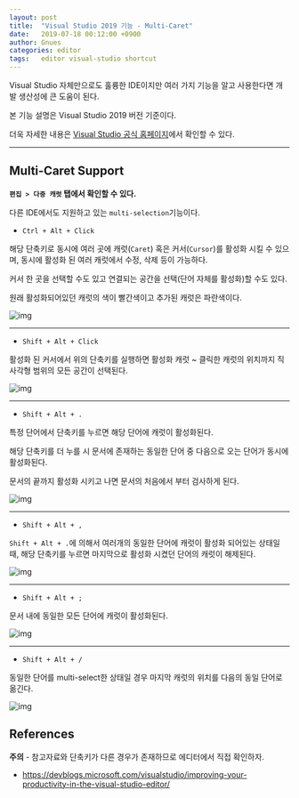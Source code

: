 ```yaml
---
layout: post
title:  "Visual Studio 2019 기능 - Multi-Caret"
date:   2019-07-18 00:12:00 +0900
author: Gnues
categories: editor
tags:	editor visual-studio shortcut
---
```


Visual Studio 자체만으로도 훌륭한 IDE이지만 여러 가지 기능을 알고 사용한다면 개발 생산성에 큰 도움이 된다.

본 기능 설명은 Visual Studio 2019 버전 기준이다.

더욱 자세한 내용은 [Visual Studio 공식 홈페이지](https://docs.microsoft.com/ko-kr/visualstudio/ide/?view=vs-2019)에서 확인할 수 있다.

***

## Multi-Caret Support

**`편집 > 다중 캐럿` 탭에서 확인할 수 있다.**

다른 IDE에서도 지원하고 있는 `multi-selection`기능이다.

- `Ctrl + Alt + Click`

해당 단축키로 동시에 여러 곳에 캐럿(`Caret`) 혹은 커서(`Cursor`)를 활성화 시킬 수 있으며, 동시에 활성화 된 여러 캐럿에서 수정, 삭제 등이 가능하다.

커서 한 곳을 선택할 수도 있고 연결되는 공간을 선택(단어 자체를 활성화)할 수도 있다.

원래 활성화되어있던 캐럿의 색이 빨간색이고 추가된 캐럿은 파란색이다.

![img]({{"/assets/visualStudio/AddCarets.gif"}})

***

- `Shift + Alt + Click`

활성화 된 커서에서 위의 단축키를 실행하면 활성화 캐럿 ~ 클릭한 캐럿의 위치까지 직사각형 범위의 모든 공간이 선택된다.

![img]({{"/assets/visualStudio/shiftAltClick.gif"}})

***

- `Shift + Alt + .`

특정 단어에서 단축키를 누르면 해당 단어에 캐럿이 활성화된다.

해당 단축키를 더 누를 시 문서에 존재하는 동일한 단어 중 다음으로 오는 단어가 동시에 활성화된다.

문서의 끝까지 활성화 시키고 나면 문서의 처음에서 부터 검사하게 된다.

![img]({{"/assets/visualStudio/shiftAltDot.gif"}})

***

- `Shift + Alt + ,`

`Shift + Alt + .`에 의해서 여러개의 동일한 단어에 캐럿이 활성화 되어있는 상태일 때, 해당 단축키를 누르면 마지막으로 활성화 시켰던 단어의 캐럿이 해제된다.

![img]({{"/assets/visualStudio/shiftAltComma.gif"}})

***

- `Shift + Alt + ;`

문서 내에 동일한 모든 단어에 캐럿이 활성화된다.

![img]({{"/assets/visualStudio/shiftAltSemicolon.gif"}})

***

- `Shift + Alt + /`

동일한 단어를 multi-select한 상태일 경우 마지막 캐럿의 위치를 다음의 동일 단어로 옮긴다.

![img]({{"/assets/visualStudio/shiftAltSlash.gif"}})

## References

**주의** - 참고자료와 단축키가 다른 경우가 존재하므로 에디터에서 직접 확인하자.

- <https://devblogs.microsoft.com/visualstudio/improving-your-productivity-in-the-visual-studio-editor/>
